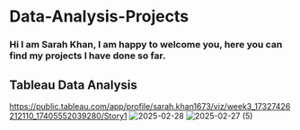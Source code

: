 # Data-Analysis-Projects
### Hi I am Sarah Khan, I am happy to welcome you, here you can find my projects I have done so far.

## Tableau Data Analysis
https://public.tableau.com/app/profile/sarah.khan1673/viz/week3_17327426212110_17405552039280/Story1
![2025-02-28](https://github.com/user-attachments/assets/1175b01c-e4e0-4c58-9951-fc3cdb6253e8)
![2025-02-27 (5)](https://github.com/user-attachments/assets/2687a643-6c4c-40bb-8a5f-76b33c43b65b)


